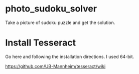 # photo_sudoku_solver
 Take a picture of sudoku puzzle and get the solution.
# Install Tesseract
Go here and following the installation directions. I used 64-bit.

https://github.com/UB-Mannheim/tesseract/wiki